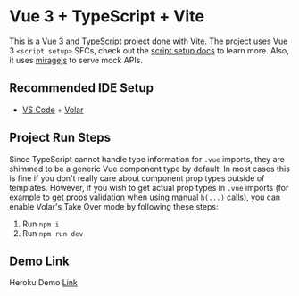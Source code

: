 # Vue 3 + TypeScript + Vite

This is a Vue 3 and TypeScript project done with Vite. The project uses Vue 3 `<script setup>` SFCs, check out the [script setup docs](https://v3.vuejs.org/api/sfc-script-setup.html#sfc-script-setup) to learn more. Also, it uses [miragejs](https://miragejs.com/) to serve mock APIs.

## Recommended IDE Setup

-   [VS Code](https://code.visualstudio.com/) + [Volar](https://marketplace.visualstudio.com/items?itemName=Vue.volar)

## Project Run Steps

Since TypeScript cannot handle type information for `.vue` imports, they are shimmed to be a generic Vue component type by default. In most cases this is fine if you don't really care about component prop types outside of templates. However, if you wish to get actual prop types in `.vue` imports (for example to get props validation when using manual `h(...)` calls), you can enable Volar's Take Over mode by following these steps:

1. Run `npm i`
2. Run `npm run dev`

## Demo Link

Heroku Demo [Link](https://data-guard-challenge-sandipon.herokuapp.com/)
